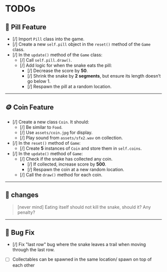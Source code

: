 # TODOs

## 🍬 Pill Feature

- [/] Import `Pill` class into the game.
- [/] Create a new `self.pill` object in the `reset()` method of the `Game` class.
- [/] In the `update()` method of the `Game` class:
  - [/] Call `self.pill.draw()`.
  - [/] Add logic for when the snake eats the pill:
    - [/] Decrease the score by **50**.
    - [/] Shrink the snake by **2 segments**, but ensure its length doesn’t go below 1.
    - [/] Respawn the pill at a random location.

---

## 🪙 Coin Feature

- [/] Create a new class `Coin`. It should:
  - [/] Be similar to `Food`.
  - [/] Use `assets/coin.jpg` for display.
  - [/] Play sound from `assets/sfx2.wav` on collection.
- [/] In the `reset()` method of `Game`:
  - [/] Create **5** instances of `Coin` and store them in `self.coins`.
- [/] In the `update()` method of `Game`:
  - [/] Check if the snake has collected any coin.
    - [/] If collected, increase score by **500**.
    - [/] Respawn the coin at a new random location.
  - [/] Call the `draw()` method for each coin.

---
## 👾 changes
> [never mind] Eating itself should not kill the snake, should it? Any penalty?

---

## 🐛 Bug Fix

- [/] Fix "last row" bug where the snake leaves a trail when moving through the last row.
- [ ] Collectables can be spawned in the same location/ spawn on top of each other
